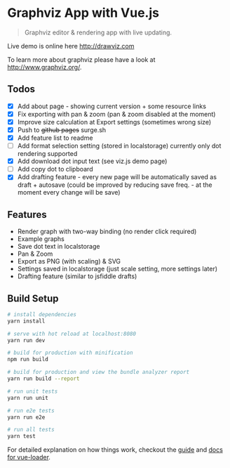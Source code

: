 # Graphviz App with Vue.js

> Graphviz editor & rendering app with live updating.

Live demo is online here http://drawviz.com

To learn more about graphviz please have a look at http://www.graphviz.org/.

## Todos
- [x] Add about page - showing current version + some resource links
- [x] Fix exporting with pan & zoom (pan & zoom disabled at the moment)
- [x] Improve size calculation at Export settings (sometimes wrong size)
- [x] Push to ~~github pages~~ surge.sh
- [x] Add feature list to readme
- [ ] Add format selection setting (stored in localstorage) currently only dot rendering supported
- [x] Add download dot input text (see viz.js demo page)
- [ ] Add copy dot to clipboard
- [x] Add drafting feature - every new page will be automatically saved as draft + autosave (could be improved by reducing save freq. - at the moment every change will be save)

## Features
- Render graph with two-way binding (no render click required)
- Example graphs
- Save dot text in localstorage
- Pan & Zoom
- Export as PNG (with scaling) & SVG
- Settings saved in localstorage (just scale setting, more settings later)
- Drafting feature (similar to jsfiddle drafts)

## Build Setup

``` bash
# install dependencies
yarn install

# serve with hot reload at localhost:8080
yarn run dev

# build for production with minification
npm run build

# build for production and view the bundle analyzer report
yarn run build --report

# run unit tests
yarn run unit

# run e2e tests
yarn run e2e

# run all tests
yarn test
```

For detailed explanation on how things work, checkout the [guide](http://vuejs-templates.github.io/webpack/) and [docs for vue-loader](http://vuejs.github.io/vue-loader).
